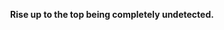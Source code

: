 <div align="center">
  <img class="light-logo" src="https://raw.githubusercontent.com/Zedion69/RISE/refs/heads/main/RISE_light.png" alt="Logo" style="display: none;">
  <img class="dark-logo" src="https://raw.githubusercontent.com/Zedion69/RISE/refs/heads/main/RISE_dark.png" alt="Logo">
  <p><strong>Rise up to the top being completely undetected.</strong></p>
</div>

<style>
  @media (prefers-color-scheme: dark) {
    .light-logo {
      display: none;
    }
    .dark-logo {
      display: block;
    }
  }

  @media (prefers-color-scheme: light) {
    .dark-logo {
      display: none;
    }
    .light-logo {
      display: block;
    }
  }
</style>
